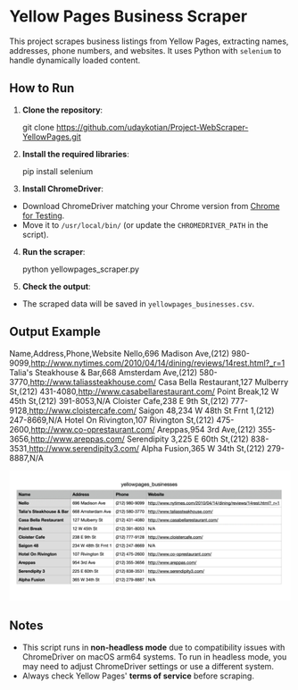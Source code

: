 # Yellow Pages Business Scraper

This project scrapes business listings from Yellow Pages, extracting names, addresses, phone numbers, and websites. It uses Python with `selenium` to handle dynamically loaded content.

## How to Run

1. **Clone the repository**:

   git clone https://github.com/udaykotian/Project-WebScraper-YellowPages.git

2. **Install the required libraries**:

   pip install selenium

3. **Install ChromeDriver**:
- Download ChromeDriver matching your Chrome version from [Chrome for Testing](https://googlechromelabs.github.io/chrome-for-testing/).
- Move it to `/usr/local/bin/` (or update the `CHROMEDRIVER_PATH` in the script).

4. **Run the scraper**:

   python yellowpages_scraper.py

5. **Check the output**:
- The scraped data will be saved in `yellowpages_businesses.csv`.

## Output Example

Name,Address,Phone,Website
Nello,696 Madison Ave,(212) 980-9099,http://www.nytimes.com/2010/04/14/dining/reviews/14rest.html?_r=1
Talia's Steakhouse & Bar,668 Amsterdam Ave,(212) 580-3770,http://www.taliassteakhouse.com/
Casa Bella Restaurant,127 Mulberry St,(212) 431-4080,http://www.casabellarestaurant.com/
Point Break,12 W 45th St,(212) 391-8053,N/A
Cloister Cafe,238 E 9th St,(212) 777-9128,http://www.cloistercafe.com/
Saigon 48,234 W 48th St Frnt 1,(212) 247-8669,N/A
Hotel On Rivington,107 Rivington St,(212) 475-2600,http://www.co-oprestaurant.com/
Areppas,954 3rd Ave,(212) 355-3656,http://www.areppas.com/
Serendipity 3,225 E 60th St,(212) 838-3531,http://www.serendipity3.com/
Alpha Fusion,365 W 34th St,(212) 279-8887,N/A

![Output Screenshot](output_screenshot.png)

## Notes

- This script runs in **non-headless mode** due to compatibility issues with ChromeDriver on macOS arm64 systems. To run in headless mode, you may need to adjust ChromeDriver settings or use a different system.
- Always check Yellow Pages' **terms of service** before scraping.

